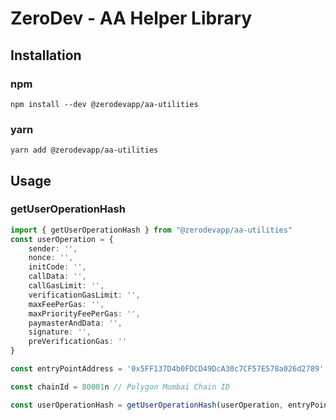 # ZeroDev - AA Helper Library

## Installation

### npm
```
npm install --dev @zerodevapp/aa-utilities
```

### yarn
```
yarn add @zerodevapp/aa-utilities
```

## Usage
### getUserOperationHash
```typescript
import { getUserOperationHash } from "@zerodevapp/aa-utilities"
const userOperation = {
    sender: '',
    nonce: '',
    initCode: '',
    callData: '',
    callGasLimit: '',
    verificationGasLimit: '',
    maxFeePerGas: '',
    maxPriorityFeePerGas: '',
    paymasterAndData: '',
    signature: '',
    preVerificationGas: ''
}

const entryPointAddress = '0x5FF137D4b0FDCD49DcA30c7CF57E578a026d2789' // 0.6 Entrypoint address

const chainId = 80001n // Polygon Mumbai Chain ID

const userOperationHash = getUserOperationHash(userOperation, entryPointAddress, chainId)
```